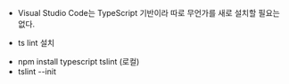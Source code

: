 - Visual Studio Code는 TypeScript 기반이라 따로 무언가를 새로 설치할 필요는 없다.

* ts lint 설치 
- npm install typescript tslint (로컬)
- tslint --init 